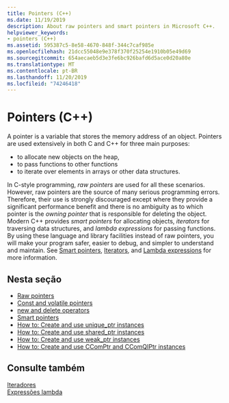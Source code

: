 ```yaml
---
title: Pointers (C++)
ms.date: 11/19/2019
description: About raw pointers and smart pointers in Microsoft C++.
helpviewer_keywords:
- pointers (C++)
ms.assetid: 595387c5-8e58-4670-848f-344c7caf985e
ms.openlocfilehash: 21dcc55048e9e378f370f25254e1910b05e49d69
ms.sourcegitcommit: 654aecaeb5d3e3fe6bc926bafd6d5ace0d20a80e
ms.translationtype: MT
ms.contentlocale: pt-BR
ms.lasthandoff: 11/20/2019
ms.locfileid: "74246418"
---
```

# <a name="pointers-c"></a>Pointers (C++)

A pointer is a variable that stores the memory address of an object. Pointers are used extensively in both C and C++ for three main purposes:

- to allocate new objects on the heap,
- to pass functions to other functions
- to iterate over elements in arrays or other data structures.

In C-style programming, *raw pointers* are used for all these scenarios. However, raw pointers are the source of many serious programming errors. Therefore, their use is strongly discouraged except where they provide a significant performance benefit and there is no ambiguity as to which pointer is the *owning pointer* that is responsible for deleting the object. Modern C++ provides *smart pointers* for allocating objects, *iterators* for traversing data structures, and *lambda expressions* for passing functions. By using these language and library facilities instead of raw pointers, you will make your program safer, easier to debug, and simpler to understand and maintain. See [Smart pointers](smart-pointers-modern-cpp.md), [Iterators](../standard-library/iterators.md), and [Lambda expressions](lambda-expressions-in-cpp.md) for more information.

## <a name="in-this-section"></a>Nesta seção

- [Raw pointers](raw-pointers.md)
- [Const and volatile pointers](const-and-volatile-pointers.md)
- [new and delete operators](new-and-delete-operators.md)
- [Smart pointers](smart-pointers-modern-cpp.md)
- [How to: Create and use unique_ptr instances](how-to-create-and-use-unique-ptr-instances.md)
- [How to: Create and use shared_ptr instances](how-to-create-and-use-shared-ptr-instances.md)
- [How to: Create and use weak_ptr instances](how-to-create-and-use-weak-ptr-instances.md)
- [How to: Create and use CComPtr and CComQIPtr instances](how-to-create-and-use-ccomptr-and-ccomqiptr-instances.md)

## <a name="see-also"></a>Consulte também

[Iteradores](../standard-library/iterators.md)</br>
[Expressões lambda](lambda-expressions-in-cpp.md)
